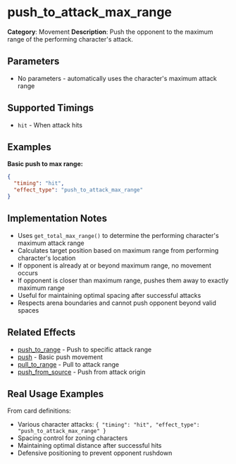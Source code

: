 # push_to_attack_max_range

**Category**: Movement
**Description**: Push the opponent to the maximum range of the performing character's attack.

## Parameters

- No parameters - automatically uses the character's maximum attack range

## Supported Timings

- `hit` - When attack hits

## Examples

**Basic push to max range:**
```json
{
  "timing": "hit",
  "effect_type": "push_to_attack_max_range"
}
```

## Implementation Notes

- Uses `get_total_max_range()` to determine the performing character's maximum attack range
- Calculates target position based on maximum range from performing character's location
- If opponent is already at or beyond maximum range, no movement occurs
- If opponent is closer than maximum range, pushes them away to exactly maximum range
- Useful for maintaining optimal spacing after successful attacks
- Respects arena boundaries and cannot push opponent beyond valid spaces

## Related Effects

- [push_to_range](push_to_range.md) - Push to specific attack range
- [push](push.md) - Basic push movement
- [pull_to_range](pull_to_range.md) - Pull to attack range
- [push_from_source](push_from_source.md) - Push from attack origin

## Real Usage Examples

From card definitions:
- Various character attacks: `{ "timing": "hit", "effect_type": "push_to_attack_max_range" }`
- Spacing control for zoning characters
- Maintaining optimal distance after successful hits
- Defensive positioning to prevent opponent rushdown